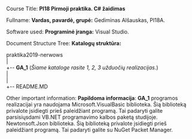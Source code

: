 Course Title: **PI18 Pirmoji praktika. C# žaidimas** 

Fullname: **Vardas, pavardė, grupė:** Gediminas Alšauskas, PI18A.

Software used: **Programinė įranga:** Visual Studio.

Document Structure Tree: **Katalogų struktūra:** 

praktika2019-nerwows\
      |\
      +-- <b>GA_1</b> (<i>Šiame kataloge rasite 1, 2, 3 užduočių realizacijas.</i>)\
  |\
  |\
  +-- README.MD

Other important information: **Papildoma informacija**: **GA_1** programos realizacijai yra naudojama Microsoft.VisualBasic biblioteka. Šią biblioteką privalote įsidiegti prieš paleidžiant programą. Tai padaryti galite parsisiųsdami VB.NET programavimo kalbos paketą studijoje.
																									  Newtonsoft.Json biblioteka. Šią biblioteką privalote įsidiegti prieš paleidžiant programą. Tai padaryti galite su NuGet Packet Manager.